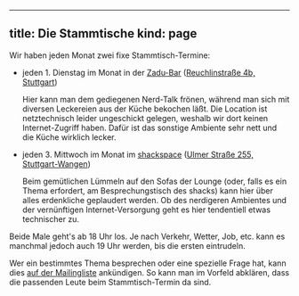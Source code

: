 -----
title: Die Stammtische
kind: page
-----

Wir haben jeden Monat zwei fixe Stammtisch-Termine:

- jeden 1. Dienstag im Monat in der [Zadu-Bar](http://www.zadu.de/)
([Reuchlinstraße 4b, Stuttgart](http://www.openstreetmap.org/way/28098272))

    Hier kann man dem gediegenen Nerd-Talk frönen, während man sich mit
diversen Leckereien aus der Küche bekochen läßt. Die Location ist
netztechnisch leider ungeschickt gelegen, weshalb wir dort keinen
Internet-Zugriff haben. Dafür ist das sonstige Ambiente sehr nett und
die Küche wirklich lecker.

- jeden 3. Mittwoch im Monat im [shackspace](http://www.shackspace.de/)
([Ulmer Straße 255, Stuttgart-Wangen](http://www.openstreetmap.org/way/117462257))

    Beim gemütlichen Lümmeln auf den Sofas der Lounge (oder, falls es ein
Thema erfordert, am Besprechungstisch des shacks) kann hier über alles
erdenkliche geplaudert werden. Ob des nerdigeren Ambientes und der
vernünftigen Internet-Versorgung geht es hier tendentiell etwas
technischer zu.

Beide Male geht's ab 18 Uhr los. Je nach Verkehr, Wetter, Job, etc.
kann es manchmal jedoch auch 19 Uhr werden, bis die ersten eintrudeln.

Wer ein bestimmtes Thema besprechen oder eine spezielle Frage hat, kann
dies [auf der Mailingliste](/about/contact/) ankündigen. So kann man im
Vorfeld abklären, dass die passenden Leute beim Stammtisch-Termin da sind.

